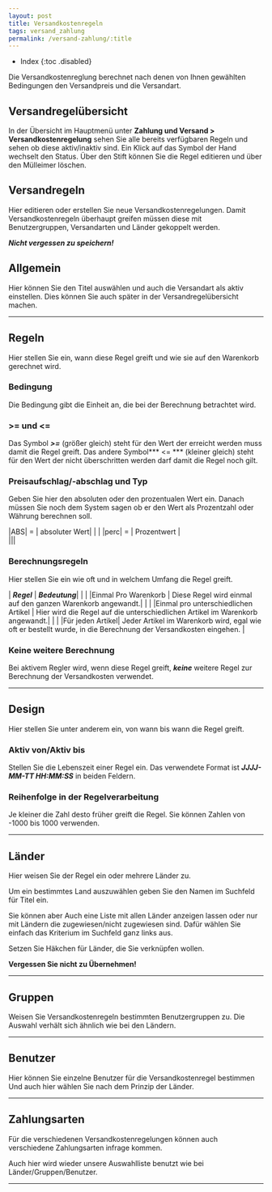 ```yaml
---
layout: post
title: Versandkostenregeln
tags: versand_zahlung
permalink: /versand-zahlung/:title
---
```



+ Index
{:toc .disabled}


Die Versandkostenreglung berechnet nach denen von Ihnen gewählten Bedingungen den Versandpreis und die Versandart.


## Versandregelübersicht


In der Übersicht im Hauptmenü unter **Zahlung und Versand > Versandkostenregelung** sehen Sie alle bereits verfügbaren Regeln und sehen ob diese aktiv/inaktiv sind.
Ein Klick auf das Symbol der Hand wechselt den Status.
Über den Stift können Sie die Regel editieren und über den Mülleimer löschen.


## Versandregeln


Hier editieren oder erstellen Sie neue Versandkostenregelungen.
Damit Versandkostenregeln überhaupt greifen müssen diese mit Benutzergruppen, Versandarten und Länder gekoppelt werden.


***Nicht vergessen zu speichern!***


## Allgemein


Hier können Sie den Titel auswählen und auch die Versandart als aktiv einstellen.
Dies können Sie auch später in der Versandregelübersicht machen.


---


## Regeln


Hier stellen Sie ein, wann diese Regel greift und wie sie auf den Warenkorb gerechnet wird.


### Bedingung


Die Bedingung gibt die Einheit an, die bei der Berechnung betrachtet wird.


### >= und <=


Das Symbol ***>=*** (größer gleich) steht für den Wert der erreicht werden muss damit die Regel greift.
Das andere Symbol*** <= *** (kleiner gleich) steht für den Wert der nicht überschritten werden darf damit die Regel noch gilt.


### Preisaufschlag/-abschlag und Typ


Geben Sie hier den absoluten oder den prozentualen Wert ein.
Danach müssen Sie noch dem System sagen ob er den Wert als Prozentzahl oder Währung berechnen soll.


|ABS| = | absoluter Wert|
|                                      |
|perc| = | Prozentwert     |  
|||


### Berechnungsregeln


Hier stellen Sie ein wie oft und in welchem Umfang die Regel greift.


| ***Regel*** | ***Bedeutung***|
|                             |
|Einmal Pro Warenkorb                      | Diese Regel wird einmal auf den ganzen Warenkorb angewandt.|
|                                                                                                                                                   |
|Einmal pro unterschiedlichen Artikel | Hier wird die Regel auf die unterschiedlichen Artikel im Warenkorb angewandt.|
|                                                                                                                       |
|Für jeden Artikel| Jeder Artikel im Warenkorb wird, egal wie oft er bestellt wurde,  in die Berechnung der Versandkosten eingehen.  |


### Keine weitere Berechnung


Bei aktivem Regler wird, wenn diese Regel greift, ***keine*** weitere Regel zur Berechnung der Versandkosten verwendet.


---


## Design


Hier stellen Sie unter anderem ein, von wann bis wann die Regel greift.


### Aktiv von/Aktiv bis


Stellen Sie die Lebenszeit einer Regel ein.
Das verwendete Format ist ***JJJJ-MM-TT HH:MM:SS*** in beiden Feldern.


### Reihenfolge in der Regelverarbeitung


Je kleiner die Zahl desto früher greift die Regel.
Sie können Zahlen von -1000 bis 1000 verwenden.


---


## Länder


Hier weisen Sie der Regel ein oder mehrere Länder zu.


Um ein bestimmtes Land auszuwählen geben Sie den Namen im Suchfeld für Titel ein.


Sie können aber Auch eine Liste mit allen Länder anzeigen lassen oder nur mit Ländern die zugewiesen/nicht zugewiesen sind. Dafür wählen Sie einfach das Kriterium im Suchfeld ganz links aus.


Setzen Sie Häkchen für Länder, die Sie verknüpfen wollen.


**Vergessen Sie nicht zu Übernehmen!**




---


## Gruppen


Weisen Sie Versandkostenregeln bestimmten Benutzergruppen zu.
Die Auswahl verhält sich ähnlich wie bei den Ländern.


---


## Benutzer


Hier können Sie einzelne Benutzer für die Versandkostenregel bestimmen
Und auch hier wählen Sie nach dem Prinzip der Länder.


---


## Zahlungsarten


Für die verschiedenen Versandkostenregelungen können auch verschiedene Zahlungsarten infrage kommen.


Auch hier wird wieder unsere Auswahlliste benutzt wie bei Länder/Gruppen/Benutzer.


---
